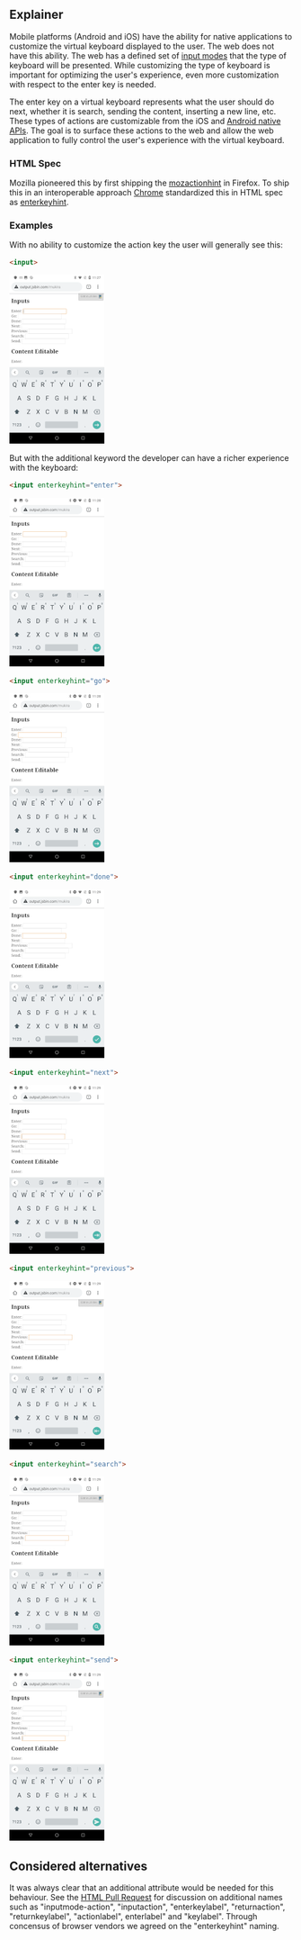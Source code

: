 ## Explainer

Mobile platforms (Android and iOS) have the ability for native applications to customize the virtual keyboard displayed to the user.
The web does not have this ability. The web has a defined set of [input modes](https://html.spec.whatwg.org/multipage/interaction.html#attr-inputmode) that
the type of keyboard will be presented. While customizing the type of keyboard is important for optimizing the user's experience, even more customization
with respect to the enter key is needed.

The enter key on a virtual keyboard represents what the user should do next, whether it is search, sending the content, inserting a new line, etc. These
types of actions are customizable from the iOS and [Android native APIs](https://developer.android.com/reference/android/view/inputmethod/EditorInfo.html#IME_ACTION_DONE).
The goal is to surface these actions to the web and allow the web application to fully control the user's experience with the virtual keyboard.

### HTML Spec

Mozilla pioneered this by first shipping the [mozactionhint](https://developer.mozilla.org/en-US/docs/Web/HTML/Element/input#Using_mozactionhint_on_Firefox_mobile) in
Firefox. To ship this in an interoperable approach [Chrome](https://github.com/whatwg/html/pull/3538) standardized this in HTML spec
as [enterkeyhint](https://html.spec.whatwg.org/multipage/interaction.html#attr-enterkeyhint).

### Examples

With no ability to customize the action key the user will generally see this:

```HTML
<input>
```
![Enter](Screenshots/Default.png)


But with the additional keyword the developer can have a richer experience with the keyboard:

```HTML
<input enterkeyhint="enter">
```

![Enter](Screenshots/Enter.png)

```HTML
<input enterkeyhint="go">
```
![Enter](Screenshots/Go.png)

```HTML
<input enterkeyhint="done">
```
![Enter](Screenshots/Done.png)

```HTML
<input enterkeyhint="next">
```
![Enter](Screenshots/Next.png)

```HTML
<input enterkeyhint="previous">
```
![Enter](Screenshots/Previous.png)

```HTML
<input enterkeyhint="search">
```
![Enter](Screenshots/Search.png)

```HTML
<input enterkeyhint="send">
```
![Enter](Screenshots/Send.png)


## Considered alternatives

It was always clear that an additional attribute would be needed for this behaviour. See the [HTML Pull Request](https://github.com/whatwg/html/pull/3538)
for discussion on additional names such as "inputmode-action", "inputaction", "enterkeylabel", "returnaction", "returnkeylabel", "actionlabel", enterlabel"
and "keylabel". Through concensus of browser vendors we agreed on the "enterkeyhint" naming.
